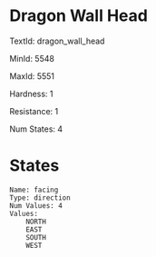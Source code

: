 # Dragon Wall Head

TextId: dragon_wall_head

MinId: 5548

MaxId: 5551

Hardness: 1

Resistance: 1


Num States: 4

# States
```
Name: facing
Type: direction
Num Values: 4
Values:
    NORTH
    EAST
    SOUTH
    WEST
```